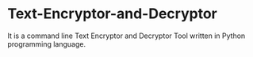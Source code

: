 # Text-Encryptor-and-Decryptor
It is a command line Text Encryptor and Decryptor Tool written in Python programming language.
